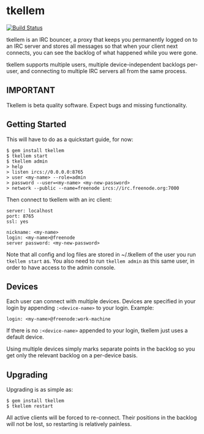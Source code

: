 # tkellem

[![Build
Status](https://travis-ci.org/codekitchen/tkellem.png)](https://travis-ci.org/codekitchen/tkellem)

tkellem is an IRC bouncer, a proxy that keeps you permanently logged on to an
IRC server and stores all messages so that when your client next connects, you
can see the backlog of what happened while you were gone.

tkellem supports multiple users, multiple device-independent backlogs
per-user, and connecting to multiple IRC servers all from the same
process.

## IMPORTANT

Tkellem is beta quality software. Expect bugs and missing
functionality.

## Getting Started

This will have to do as a quickstart guide, for now:

    $ gem install tkellem
    $ tkellem start
    $ tkellem admin
    > help
    > listen ircs://0.0.0.0:8765
    > user <my-name> --role=admin
    > password --user=<my-name> <my-new-password>
    > network --public --name=freenode ircs://irc.freenode.org:7000

Then connect to tkellem with an irc client:

    server: localhost
    port: 8765
    ssl: yes

    nickname: <my-name>
    login: <my-name>@freenode
    server password: <my-new-password>

Note that all config and log files are stored in ~/.tkellem of the user
you run `tkellem start` as. You also need to run `tkellem admin` as this
same user, in order to have access to the admin console.

## Devices

Each user can connect with multiple devices. Devices are specified in your
login by appending `:<device-name>` to your login. Example:

    login: <my-name>@freenode:work-machine

If there is no `:<device-name>` appended to your login, tkellem just uses a
default device.

Using multiple devices simply marks separate points in the backlog so you
get only the relevant backlog on a per-device basis.

## Upgrading

Upgrading is as simple as:

    $ gem install tkellem
    $ tkellem restart

All active clients will be forced to re-connect. Their positions in the backlog will not
be lost, so restarting is relatively painless.

